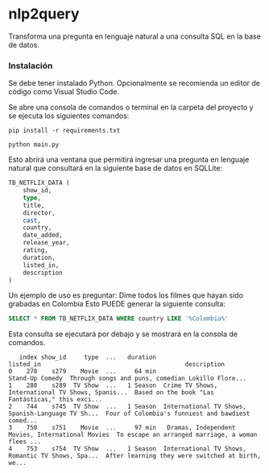 # nlp2query

Transforma una pregunta en lenguaje natural a una consulta SQL en la base de datos.

### Instalación

Se debe tener instalado Python.
Opcionalmente se recomienda un editor de código como Visual Studio Code.

Se abre una consola de comandos o terminal en la carpeta del proyecto y se ejecuta los siguientes comandos:

```
pip install -r requirements.txt
```

```
python main.py
```

Esto abrirá una ventana que permitirá ingresar una pregunta en lenguaje natural que consultará en la siguiente base de datos en SQLLite:

```sql
TB_NETFLIX_DATA (
    show_id,
    type,
    title,
    director,
    cast,
    country,
    date_added,
    release_year,
    rating,
    duration,
    listed_in,
    description
)
```

Un ejemplo de uso es preguntar: Dime todos los filmes que hayan sido grabadas en Colombia
Esto PUEDE generar la siguiente consulta:
```sql
SELECT * FROM TB_NETFLIX_DATA WHERE country LIKE '%Colombia%'
```

Esta consulta se ejecutará por debajo y se mostrará en la consola de comandos.
```
   index show_id     type  ...   duration                                          listed_in                                        description
0    278    s279    Movie  ...     64 min                                    Stand-Up Comedy  Through songs and puns, comedian Lokillo Flore...
1    288    s289  TV Show  ...   1 Season  Crime TV Shows, International TV Shows, Spanis...  Based on the book "Las Fantásticas," this exci...
2    744    s745  TV Show  ...   1 Season  International TV Shows, Spanish-Language TV Sh...  Four of Colombia's funniest and bawdiest comed...
3    750    s751    Movie  ...     97 min   Dramas, Independent Movies, International Movies  To escape an arranged marriage, a woman flees ...
4    753    s754  TV Show  ...   1 Season  International TV Shows, Romantic TV Shows, Spa...  After learning they were switched at birth, we...
```